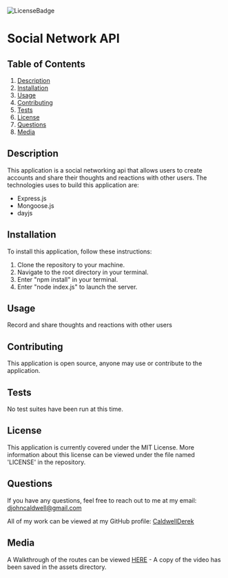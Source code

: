 ![LicenseBadge](https://img.shields.io/badge/License-MIT-blue)
# Social Network API

## Table of Contents
1. [Description](#description)
2. [Installation](#installation)
3. [Usage](#usage)
4. [Contributing](#contributing)
5. [Tests](#tests)
6. [License](#license)
7. [Questions](#questions)
8. [Media](#media)


## Description
This application is a social networking api that allows users to create accounts and share their thoughts and reactions with other users. The technologies uses to build this application are:

* Express.js
* Mongoose.js
* dayjs

## Installation
To install this application, follow these instructions:
1. Clone the repository to your machine.
2. Navigate to the root directory in your terminal.
3. Enter "npm install" in your terminal.
4. Enter "node index.js" to launch the server.

## Usage
Record and share thoughts and reactions with other users

## Contributing
This application is open source, anyone may use or contribute to the application.

## Tests
No test suites have been run at this time.

## License
This application is currently covered under the MIT License. More information about this license can be viewed under the file named 'LICENSE' in the repository.

## Questions
If you have any questions, feel free to reach out to me at my email: djohncaldwell@gmail.com

All of my work can be viewed at my GitHub profile: [CaldwellDerek](https://github.com/CaldwellDerek)

## Media

A Walkthrough of the routes can be viewed [HERE](https://drive.google.com/file/d/1EM7KgoGgcO6bkE-2yeelDPTEZenfmh_S/view) - A copy of the video has been saved in the assets directory.